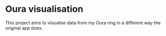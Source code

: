 # Oura visualisation

This project aims to visualise data from my Oura ring in a different way the original app does.
